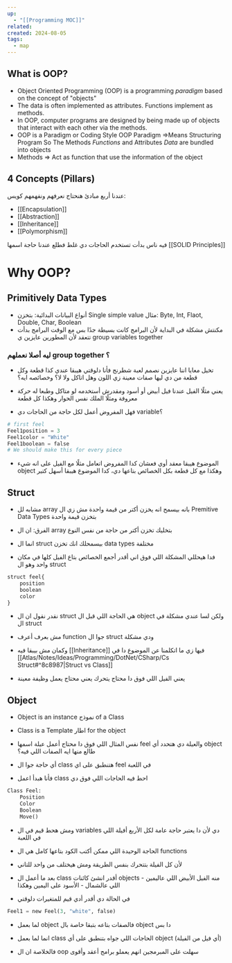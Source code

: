 ```yaml
---
up:
  - "[[Programming MOC]]"
related: 
created: 2024-08-05
tags:
  - map
---
```


## What is OOP?
- Object Oriented Programming (OOP) is a programming *paradigm* based on the concept of "objects"
- The data is often implemented as attributes. Functions implement as methods.
- In OOP, computer programs are designed by being made up of objects that interact with each other via the methods.
- OOP is a Paradigm or Coding Style
	OOP Paradigm =>Means Structuring Program 
	So The Methods *Functions* and Attributes *Data* are bundled into objects
- Methods => Act as function that use the information of the object
## 4 Concepts (Pillars)
عندنا أربع مبادئ هنحتاج نعرفهم ونفهمهم كويس:
- [[Encapsulation]] 
- [[Abstraction]]
- [[Inheritance]]
- [[Polymorphism]]

فيه ناس بدأت تستخدم الحاجات دي غلط فطلع عندنا حاجة اسمها [[SOLID Principles]]
# Why OOP?
## Primitively Data Types
- أنواع البيانات البدائية: بتخزن Single simple value
  مثال: Byte, Int, Flaot, Double, Char, Boolean
- مكنتش مشكلة في البداية لأن البرامج كانت بسيطة جدًا بس مع الوقت البرامج بدأت تتعقد لأن المطورين عايزين ي group variables together
### ليه أصلا نعملهم group together ؟
- تخيل معايا اننا عايزين نصمم لعبة شطرنج فأنا دلوقتي هيبقا عندي كذا قطعة وكل قطعة من دي ليها صفات معينة زي اللون وهل اتاكل ولا لا؟ وخصائصه ايه؟
- يعني مثلًا الفيل عندنا فيل أبيض أو أسود ومقدرش أستخدمه لو متاكل وطبعا له حركة معروفة ومثلًا الملك نفس الحوار وهكذا كل قطعة

- فهل المفروض أعمل لكل حاجة من الحاجات دي variable؟
```python
# first feel
Feel1position = 3
Feel1color = "White"
Feel1boolean = false
# We should make this for every piece
```
- الموضوع هيبقا معقد أوي
  فعشان كدا المفروض اتعامل مثلًا مع الفيل على انه شيء object وهكذا مع كل قطعة بكل الخصائص بتاعها دي، كدا الموضوع هيبقا أسهل كتير
## Struct
- مشابه لل array بانه بيسمح انه يخزن أكتر من قيمة واحدة مش زي ال Premitive Data Types بتخزن قيمة واحدة

- الفرق: ان ال array بتخليك تخزن أكتر من حاجة من نفس النوع 
- انما ال struct بيسمحلك انك تخزن data types مختلفة

- فدا هيحللي المشكلة اللي فوق اني أقدر أجمع الخصائص بتاع الفيل كلها في مكان واحد وهو ال struct
```python
struct feel{
	position
	boolean
	color
}
```
- نقدر نقول ان ال struct هي الحاجة اللي قبل ال object ولكن لسا عندي مشكلة في ال struct

- مش بعرف أعرف function جوا ال struct ودي مشكلة
- وكمان مش بيبقا فيه [[Inheritance]] فيها زي ما اتكلمنا عن الموضوع دا في [[Atlas/Notes/Ideas/Programming/DotNet/CSharp/Cs Struct#^8c8987|Struct vs Class]]
- يعني الفيل اللي فوق دا محتاج يتحرك يعني محتاج يعمل وظيفة معينة 
## Object
- Object is an instance نموذج of a Class
- Class is a Template اطار for the object

- نفس المثال اللي فوق دا محتاج أعمل عيلة اسمها feel والعيلة دي هتحدد أي object طالع منها ايه الصفات اللي فيه؟
- أي حاجة جوا ال class هتنطبق على اي feel في اللعبة 

- فأنا هبدأ اعمل class احط فيه الحاجات اللي فوق دي 
```python
Class Feel:
	Position
	Color
	Boolean
	Move()
```
- ومش هحط قيم في ال variables دي لأن دا يعتبر حاجة عامة لكل الأربع أفيلة اللي في اللعبة
- الحاجة الوحيدة اللي ممكن أكتب الكود بتاعها كامل هي ال functions 
- لأن كل الفيلة بتتحرك بنفس الطريقة ومش هيختلف من واحد للتاني

- بعد ما أعمل ال class أقدر انشئ كائنات objects منه
  الفيل الأبيض اللي عاليمين - اللي عالشمال - الأسود على اليمين وهكذا
- في الحالة دي أقدر أدي قيم للمتغيرات دلوقتي
```python
Feel1 = new Feel(3, "white", false)
```
- لما بعمل object فالصفات بتاعه بتبقا خاصة بال object دا بس
- انما لما بعمل class الحاجات اللي جواه بتنطبق على أي object (أي فيل من الفيلة)

- فالخلاصة ان ال oop سهلت على المبرمجين انهم يعملو برامج أعقد وأقوى
